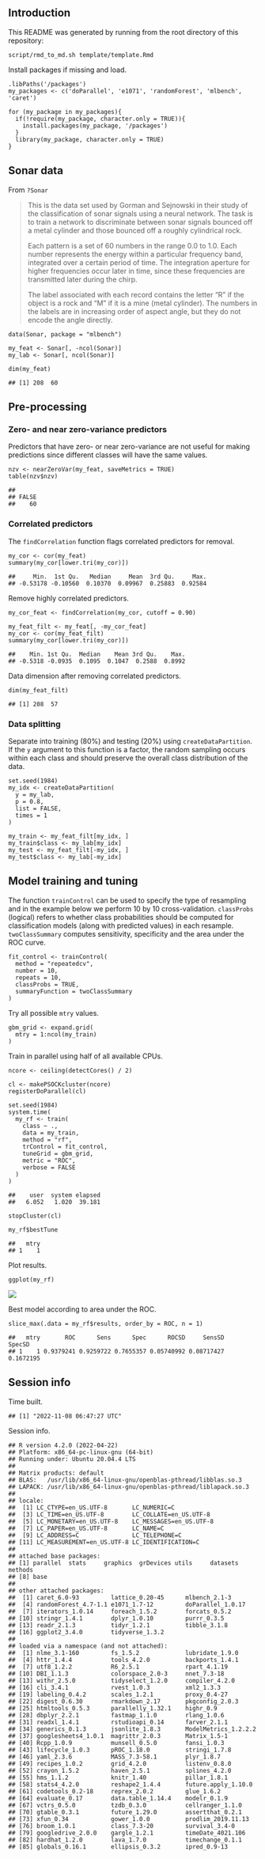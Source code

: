## Introduction

This README was generated by running from the root directory of this
repository:

    script/rmd_to_md.sh template/template.Rmd

Install packages if missing and load.

    .libPaths('/packages')
    my_packages <- c('doParallel', 'e1071', 'randomForest', 'mlbench', 'caret')

    for (my_package in my_packages){
      if(!require(my_package, character.only = TRUE)){
        install.packages(my_package, '/packages')
      }
      library(my_package, character.only = TRUE)
    }

## Sonar data

From `?Sonar`

> This is the data set used by Gorman and Sejnowski in their study of
> the classification of sonar signals using a neural network. The task
> is to train a network to discriminate between sonar signals bounced
> off a metal cylinder and those bounced off a roughly cylindrical rock.
>
> Each pattern is a set of 60 numbers in the range 0.0 to 1.0. Each
> number represents the energy within a particular frequency band,
> integrated over a certain period of time. The integration aperture for
> higher frequencies occur later in time, since these frequencies are
> transmitted later during the chirp.
>
> The label associated with each record contains the letter “R” if the
> object is a rock and “M” if it is a mine (metal cylinder). The numbers
> in the labels are in increasing order of aspect angle, but they do not
> encode the angle directly.

    data(Sonar, package = "mlbench")

    my_feat <- Sonar[, -ncol(Sonar)]
    my_lab <- Sonar[, ncol(Sonar)]

    dim(my_feat)

    ## [1] 208  60

## Pre-processing

### Zero- and near zero-variance predictors

Predictors that have zero- or near zero-variance are not useful for
making predictions since different classes will have the same values.

    nzv <- nearZeroVar(my_feat, saveMetrics = TRUE)
    table(nzv$nzv)

    ## 
    ## FALSE 
    ##    60

### Correlated predictors

The `findCorrelation` function flags correlated predictors for removal.

    my_cor <- cor(my_feat)
    summary(my_cor[lower.tri(my_cor)])

    ##     Min.  1st Qu.   Median     Mean  3rd Qu.     Max. 
    ## -0.53178 -0.10560  0.10370  0.09967  0.25883  0.92584

Remove highly correlated predictors.

    my_cor_feat <- findCorrelation(my_cor, cutoff = 0.90)

    my_feat_filt <- my_feat[, -my_cor_feat]
    my_cor <- cor(my_feat_filt)
    summary(my_cor[lower.tri(my_cor)])

    ##    Min. 1st Qu.  Median    Mean 3rd Qu.    Max. 
    ## -0.5318 -0.0935  0.1095  0.1047  0.2588  0.8992

Data dimension after removing correlated predictors.

    dim(my_feat_filt)

    ## [1] 208  57

### Data splitting

Separate into training (80%) and testing (20%) using
`createDataPartition`. If the `y` argument to this function is a factor,
the random sampling occurs within each class and should preserve the
overall class distribution of the data.

    set.seed(1984)
    my_idx <- createDataPartition(
      y = my_lab,
      p = 0.8,
      list = FALSE,
      times = 1
    )

    my_train <- my_feat_filt[my_idx, ]
    my_train$class <- my_lab[my_idx]
    my_test <- my_feat_filt[-my_idx, ]
    my_test$class <- my_lab[-my_idx]

## Model training and tuning

The function `trainControl` can be used to specify the type of
resampling and in the example below we perform 10 by 10
cross-validation. `classProbs` (logical) refers to whether class
probabilities should be computed for classification models (along with
predicted values) in each resample. `twoClassSummary` computes
sensitivity, specificity and the area under the ROC curve.

    fit_control <- trainControl(
      method = "repeatedcv",
      number = 10,
      repeats = 10,
      classProbs = TRUE,
      summaryFunction = twoClassSummary
    )

Try all possible `mtry` values.

    gbm_grid <- expand.grid(
      mtry = 1:ncol(my_train)
    )

Train in parallel using half of all available CPUs.

    ncore <- ceiling(detectCores() / 2)

    cl <- makePSOCKcluster(ncore)
    registerDoParallel(cl)

    set.seed(1984)
    system.time(
      my_rf <- train(
        class ~ .,
        data = my_train,
        method = "rf",
        trControl = fit_control,
        tuneGrid = gbm_grid,
        metric = "ROC",
        verbose = FALSE
      )
    )

    ##    user  system elapsed 
    ##   6.052   1.020  39.181

    stopCluster(cl)

    my_rf$bestTune

    ##   mtry
    ## 1    1

Plot results.

    ggplot(my_rf)

![](img/plot_my_rf-1.png)

Best model according to area under the ROC.

    slice_max(.data = my_rf$results, order_by = ROC, n = 1)

    ##   mtry       ROC      Sens      Spec      ROCSD     SensSD    SpecSD
    ## 1    1 0.9379241 0.9259722 0.7655357 0.05740992 0.08717427 0.1672195

## Session info

Time built.

    ## [1] "2022-11-08 06:47:27 UTC"

Session info.

    ## R version 4.2.0 (2022-04-22)
    ## Platform: x86_64-pc-linux-gnu (64-bit)
    ## Running under: Ubuntu 20.04.4 LTS
    ## 
    ## Matrix products: default
    ## BLAS:   /usr/lib/x86_64-linux-gnu/openblas-pthread/libblas.so.3
    ## LAPACK: /usr/lib/x86_64-linux-gnu/openblas-pthread/liblapack.so.3
    ## 
    ## locale:
    ##  [1] LC_CTYPE=en_US.UTF-8       LC_NUMERIC=C              
    ##  [3] LC_TIME=en_US.UTF-8        LC_COLLATE=en_US.UTF-8    
    ##  [5] LC_MONETARY=en_US.UTF-8    LC_MESSAGES=en_US.UTF-8   
    ##  [7] LC_PAPER=en_US.UTF-8       LC_NAME=C                 
    ##  [9] LC_ADDRESS=C               LC_TELEPHONE=C            
    ## [11] LC_MEASUREMENT=en_US.UTF-8 LC_IDENTIFICATION=C       
    ## 
    ## attached base packages:
    ## [1] parallel  stats     graphics  grDevices utils     datasets  methods  
    ## [8] base     
    ## 
    ## other attached packages:
    ##  [1] caret_6.0-93         lattice_0.20-45      mlbench_2.1-3       
    ##  [4] randomForest_4.7-1.1 e1071_1.7-12         doParallel_1.0.17   
    ##  [7] iterators_1.0.14     foreach_1.5.2        forcats_0.5.2       
    ## [10] stringr_1.4.1        dplyr_1.0.10         purrr_0.3.5         
    ## [13] readr_2.1.3          tidyr_1.2.1          tibble_3.1.8        
    ## [16] ggplot2_3.4.0        tidyverse_1.3.2     
    ## 
    ## loaded via a namespace (and not attached):
    ##  [1] nlme_3.1-160         fs_1.5.2             lubridate_1.9.0     
    ##  [4] httr_1.4.4           tools_4.2.0          backports_1.4.1     
    ##  [7] utf8_1.2.2           R6_2.5.1             rpart_4.1.19        
    ## [10] DBI_1.1.3            colorspace_2.0-3     nnet_7.3-18         
    ## [13] withr_2.5.0          tidyselect_1.2.0     compiler_4.2.0      
    ## [16] cli_3.4.1            rvest_1.0.3          xml2_1.3.3          
    ## [19] labeling_0.4.2       scales_1.2.1         proxy_0.4-27        
    ## [22] digest_0.6.30        rmarkdown_2.17       pkgconfig_2.0.3     
    ## [25] htmltools_0.5.3      parallelly_1.32.1    highr_0.9           
    ## [28] dbplyr_2.2.1         fastmap_1.1.0        rlang_1.0.6         
    ## [31] readxl_1.4.1         rstudioapi_0.14      farver_2.1.1        
    ## [34] generics_0.1.3       jsonlite_1.8.3       ModelMetrics_1.2.2.2
    ## [37] googlesheets4_1.0.1  magrittr_2.0.3       Matrix_1.5-1        
    ## [40] Rcpp_1.0.9           munsell_0.5.0        fansi_1.0.3         
    ## [43] lifecycle_1.0.3      pROC_1.18.0          stringi_1.7.8       
    ## [46] yaml_2.3.6           MASS_7.3-58.1        plyr_1.8.7          
    ## [49] recipes_1.0.2        grid_4.2.0           listenv_0.8.0       
    ## [52] crayon_1.5.2         haven_2.5.1          splines_4.2.0       
    ## [55] hms_1.1.2            knitr_1.40           pillar_1.8.1        
    ## [58] stats4_4.2.0         reshape2_1.4.4       future.apply_1.10.0 
    ## [61] codetools_0.2-18     reprex_2.0.2         glue_1.6.2          
    ## [64] evaluate_0.17        data.table_1.14.4    modelr_0.1.9        
    ## [67] vctrs_0.5.0          tzdb_0.3.0           cellranger_1.1.0    
    ## [70] gtable_0.3.1         future_1.29.0        assertthat_0.2.1    
    ## [73] xfun_0.34            gower_1.0.0          prodlim_2019.11.13  
    ## [76] broom_1.0.1          class_7.3-20         survival_3.4-0      
    ## [79] googledrive_2.0.0    gargle_1.2.1         timeDate_4021.106   
    ## [82] hardhat_1.2.0        lava_1.7.0           timechange_0.1.1    
    ## [85] globals_0.16.1       ellipsis_0.3.2       ipred_0.9-13
